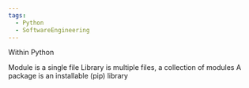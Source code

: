 ```yaml
---
tags:
  - Python
  - SoftwareEngineering
---
```

Within Python

Module is a single file
Library is multiple files, a collection of modules
A package is an installable (pip) library 